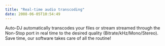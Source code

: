 ```yaml
---
title: "Real-time audio transcoding"
date: 2008-06-05T10:54:49
---
```


Auto-DJ automatically transcodes your files or stream streamed through the Non-Stop port in real time to the desired quality (Bitrate/kHz/Mono/Stereo). Save time, our software takes care of all the routine!
